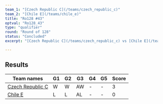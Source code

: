 ```yaml
---
team_1: "[Czech Republic C](/teams/czech_republic_c)"
team_2: "[Chile E](/teams/chile_e)"
title: "Ro128 #43"
optval: "Ro128_43"
type: "qualifier"
round: "Round of 128"
status: "Concluded"
excerpt: "[Czech Republic C](/teams/czech_republic_c) vs [Chile E](/teams/chile_e)"

---
```

## Results

| Team names | G1 | G2 | G3 | G4 | G5 | Score |
| -- | -- | -- | -- | -- | -- | -- |
| [Czech Republic C](/teams/czech_republic_c) | W | W | AW | - | - | 3 |
| [Chile E](/teams/chile_e) | L | L | AL | - | - | 0 |
